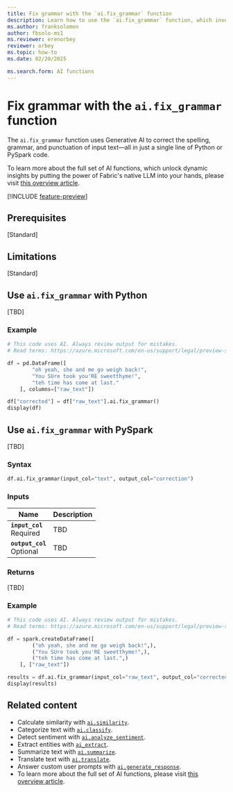 ```yaml
---
title: Fix grammar with the `ai.fix_grammar` function
description: Learn how to use the `ai.fix_grammar` function, which invokes Generative AI to correct the spelling, grammar, and punctuation of input text.
ms.author: franksolomon
author: fbsolo-ms1
ms.reviewer: erenorbey
reviewer: orbey
ms.topic: how-to
ms.date: 02/20/2025

ms.search.form: AI functions
---
```


# Fix grammar with the `ai.fix_grammar` function

The `ai.fix_grammar` function uses Generative AI to correct the spelling, grammar, and punctuation of input text—all in just a single line of Python or PySpark code.

To learn more about the full set of AI functions, which unlock dynamic insights by putting the power of Fabric's native LLM into your hands, please visit [this overview article](ai-function-overview.md).

[!INCLUDE [feature-preview](../../includes/feature-preview-note.md)]

## Prerequisites

[Standard]

## Limitations

[Standard]

## Use `ai.fix_grammar` with Python

[TBD]

### Example

```python
# This code uses AI. Always review output for mistakes. 
# Read terms: https://azure.microsoft.com/en-us/support/legal/preview-supplemental-terms/

df = pd.DataFrame([
        "oh yeah, she and me go weigh back!",
        "You SUre took you'RE sweetthyme!",
        "teh time has come at last."
    ], columns=["raw_text"])

df["corrected"] = df["raw_text"].ai.fix_grammar()
display(df)
```

## Use `ai.fix_grammar` with PySpark

[TBD]

### Syntax

```python
df.ai.fix_grammar(input_col="text", output_col="correction")
```

### Inputs

| **Name** | **Description** |
|---|---|
| **`input_col`** <br> Required | TBD |
| **`output_col`** <br> Optional | TBD |

### Returns

[TBD]

### Example

```python
# This code uses AI. Always review output for mistakes. 
# Read terms: https://azure.microsoft.com/en-us/support/legal/preview-supplemental-terms/

df = spark.createDataFrame([
        ("oh yeah, she and me go weigh back!",),
        ("You SUre took you'RE sweetthyme!",),
        ("teh time has come at last.",)
    ], ["raw_text"])

results = df.ai.fix_grammar(input_col="raw_text", output_col="corrected")
display(results)
```

## Related content

- Calculate similarity with [`ai.similarity`](similarity.md).
- Categorize text with [`ai.classify`](classify.md).
- Detect sentiment with [`ai.analyze_sentiment`](analyze-sentiment.md).
- Extract entities with [`ai_extract`](extract.md).
- Summarize text with [`ai.summarize`](summarize.md).
- Translate text with [`ai.translate`](translate.md).
- Answer custom user prompts with [`ai.generate_response`](generate-response.md).
- To learn more about the full set of AI functions, please visit [this overview article](ai-function-overview.md).
